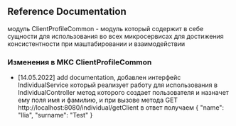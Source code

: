 ## Reference Documentation

модуль ClientProfileCommon - модуль который содержит в себе сущности для использования во всех микросервисах для достижения
консистентности при маштабировании и взаимодействии

### Изменения в МКС ClientProfileCommon
* [14.05.2022]
  add documentation, добавлен интерфейс IndividualService который реализует работу для использования в IndividualController
 метод которого создает пользователя и назначет ему поля имя и фамилию, и при вызове метода 
GET http://localhost:8080/individual/getClient в ответ получаем 
{
  "name": "Ilia",
  "surname": "Test"
  }
